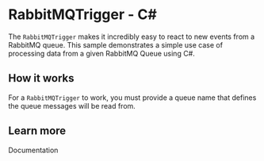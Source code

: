 # RabbitMQTrigger - C<span>#</span>

The `RabbitMQTrigger` makes it incredibly easy to react to new events from a RabbitMQ queue. This sample demonstrates a simple use case of processing data from a given RabbitMQ Queue using C#.

## How it works

For a `RabbitMQTrigger` to work, you must provide a queue name that defines the queue messages will be read from.

## Learn more

<TODO> Documentation